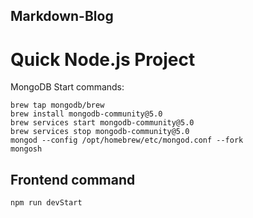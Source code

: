 ## Markdown-Blog

# Quick Node.js Project

MongoDB Start commands:
```
brew tap mongodb/brew
brew install mongodb-community@5.0
brew services start mongodb-community@5.0
brew services stop mongodb-community@5.0
mongod --config /opt/homebrew/etc/mongod.conf --fork
mongosh
```

## Frontend command

```npm run devStart```